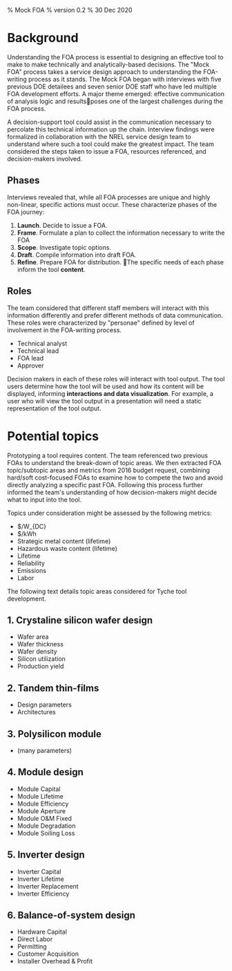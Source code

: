 % Mock FOA
% version 0.2
% 30 Dec 2020

# Background
Understanding the FOA process is essential to designing an effective tool to make to make technically and analytically-based decisions. The "Mock FOA" process takes a service design approach to understanding the FOA-writing process as it stands. The Mock FOA began with interviews with five previous DOE detailees and seven senior DOE staff who have led multiple FOA development efforts. A major theme emerged: effective communication of analysis logic and resultsposes one of the largest challenges during the FOA process.

A decision-support tool could assist in the communication necessary to percolate this technical information up the chain. Interview findings were formalized in collaboration with the NREL service design team to understand where such a tool could make the greatest impact. The team considered the steps taken to issue a FOA, resources referenced, and decision-makers involved.

## Phases
Interviews revealed that, while all FOA processes are unique and highly non-linear, specific actions must occur. These characterize phases of the FOA journey:
1. **Launch**. Decide to issue a FOA.
2. **Frame**. Formulate a plan to collect the information necessary to write the FOA
3. **Scope**. Investigate topic options.
4. **Draft**. Compile information into draft FOA.
5. **Refine**. Prepare FOA for distribution.
The specific needs of each phase inform the tool **content**.

## Roles
The team considered that different staff members will interact with this information differently and prefer different methods of data communication. These roles were characterized by "personae" defined by level of involvement in the FOA-writing process.
* Technical analyst
* Technical lead
* FOA lead
* Approver

Decision makers in each of these roles will interact with tool output. The tool users determine how the tool will be used and how its content will be displayed, informing **interactions and data visualization**. For example, a user who will view the tool output in a presentation will need a static representation of the tool output.

# Potential topics
Prototyping a tool requires content. The team referenced two previous FOAs to understand the break-down of topic areas. We then extracted FOA topic/subtopic areas and metrics from 2016 budget request, combining hard/soft cost-focused FOAs to examine how to compete the two and avoid directly analyzing a specific past FOA. Following this process further informed the team's understanding of how decision-makers might decide what to input into the tool.

Topics under consideration might be assessed by the following metrics:
* $/W_{DC}
* $/kWh
* Strategic metal content (lifetime)
* Hazardous waste content (lifetime)
* Lifetime
* Reliability
* Emissions
* Labor
<!-- * Diversity of approach -->

The following text details topic areas considered for Tyche tool development.

## 1. Crystaline silicon wafer design
* Wafer area
* Wafer thickness
* Wafer density
* Silicon utilization
* Production yield

## 2. Tandem thin-films
* Design parameters
* Architectures

## 3. Polysilicon module
* (many parameters)

## 4. Module design
* Module Capital
* Module Lifetime
* Module Efficiency
* Module Aperture
* Module O&M Fixed
* Module Degradation
* Module Soiling Loss

## 5. Inverter design
* Inverter Capital
* Inverter Lifetime
* Inverter Replacement
* Inverter Efficiency

## 6. Balance-of-system design
* Hardware Capital
* Direct Labor
* Permitting
* Customer Acquisition
* Installer Overhead & Profit